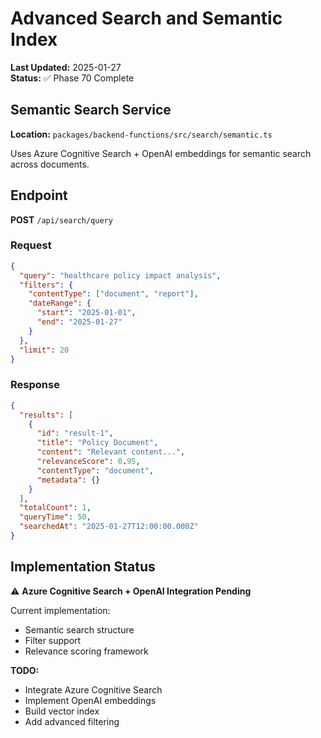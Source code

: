 # Advanced Search and Semantic Index

**Last Updated:** 2025-01-27  
**Status:** ✅ Phase 70 Complete

## Semantic Search Service

**Location:** `packages/backend-functions/src/search/semantic.ts`

Uses Azure Cognitive Search + OpenAI embeddings for semantic search across documents.

## Endpoint

**POST** `/api/search/query`

### Request

```json
{
  "query": "healthcare policy impact analysis",
  "filters": {
    "contentType": ["document", "report"],
    "dateRange": {
      "start": "2025-01-01",
      "end": "2025-01-27"
    }
  },
  "limit": 20
}
```

### Response

```json
{
  "results": [
    {
      "id": "result-1",
      "title": "Policy Document",
      "content": "Relevant content...",
      "relevanceScore": 0.95,
      "contentType": "document",
      "metadata": {}
    }
  ],
  "totalCount": 1,
  "queryTime": 50,
  "searchedAt": "2025-01-27T12:00:00.000Z"
}
```

## Implementation Status

⚠️ **Azure Cognitive Search + OpenAI Integration Pending**

Current implementation:

- Semantic search structure
- Filter support
- Relevance scoring framework

**TODO:**

- Integrate Azure Cognitive Search
- Implement OpenAI embeddings
- Build vector index
- Add advanced filtering
